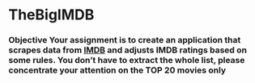 # TheBigIMDB
### **Objective**  Your assignment is to create an application that scrapes data from [IMDB](https://www.imdb.com/chart/top/) and adjusts IMDB ratings based on some rules. You don’t have to extract the whole list, please concentrate your attention on the TOP 20 movies only
